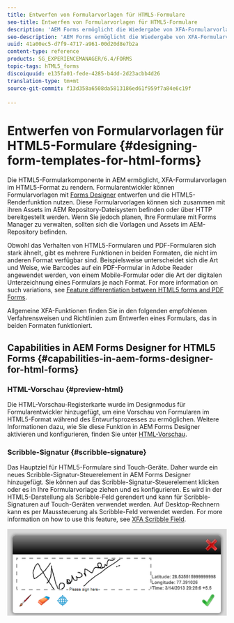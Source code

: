 ```yaml
---
title: Entwerfen von Formularvorlagen für HTML5-Formulare
seo-title: Entwerfen von Formularvorlagen für HTML5-Formulare
description: 'AEM Forms ermöglicht die Wiedergabe von XFA-Formularvorlagen im HTML5-Format. Formularentwickler können Formularvorlagen mit Designer entwerfen und die HTML5-Renderfunktion nutzen. '
seo-description: 'AEM Forms ermöglicht die Wiedergabe von XFA-Formularvorlagen im HTML5-Format. Formularentwickler können Formularvorlagen mit Designer entwerfen und die HTML5-Renderfunktion nutzen. '
uuid: 41a00ec5-d7f9-4717-a961-00d20d8e7b2a
content-type: reference
products: SG_EXPERIENCEMANAGER/6.4/FORMS
topic-tags: hTML5_forms
discoiquuid: e135fa01-fede-4285-b4dd-2d23acbb4d26
translation-type: tm+mt
source-git-commit: f13d358a6508da5813186ed61f959f7a84e6c19f

---
```



# Entwerfen von Formularvorlagen für HTML5-Formulare {#designing-form-templates-for-html-forms}

Die HTML5-Formularkomponente in AEM ermöglicht, XFA-Formularvorlagen im HTML5-Format zu rendern. Formularentwickler können Formularvorlagen mit [Forms Designer](https://www.adobe.com/go/learn_aemforms_designer_63) entwerfen und die HTML5-Renderfunktion nutzen. Diese Formularvorlagen können sich zusammen mit ihren Assets im AEM Repository-Dateisystem befinden oder über HTTP bereitgestellt werden. Wenn Sie jedoch planen, Ihre Formulare mit Forms Manager zu verwalten, sollten sich die Vorlagen und Assets im AEM-Repository befinden.

Obwohl das Verhalten von HTML5-Formularen und PDF-Formularen sich stark ähnelt, gibt es mehrere Funktionen in beiden Formaten, die nicht im anderen Format verfügbar sind. Beispielsweise unterscheidet sich die Art und Weise, wie Barcodes auf ein PDF-Formular in Adobe Reader angewendet werden, von einem Mobile-Formular oder die Art der digitalen Unterzeichnung eines Formulars je nach Format. For more information on such variations, see [Feature differentiation between HTML5 forms and PDF Forms](/help/forms/using/feature-differentiation-html5-forms-pdf-forms.md).

Allgemeine XFA-Funktionen finden Sie in den folgenden empfohlenen Verfahrensweisen und Richtlinien zum Entwerfen eines Formulars, das in beiden Formaten funktioniert.

## Capabilities in AEM Forms Designer for HTML5 Forms {#capabilities-in-aem-forms-designer-for-html-forms}

### HTML-Vorschau {#preview-html}

Die HTML-Vorschau-Registerkarte wurde im Designmodus für Formularentwickler hinzugefügt, um eine Vorschau von Formularen im HTML5-Format während des Entwurfsprozesses zu ermöglichen. Weitere Informationen dazu, wie Sie diese Funktion in AEM Forms Designer aktivieren und konfigurieren, finden Sie unter [HTML-Vorschau](/help/forms/using/preview-xdp-forms-html.md).

### Scribble-Signatur {#scribble-signature}

Das Hauptziel für HTML5-Formulare sind Touch-Geräte. Daher wurde ein neues Scribble-Signatur-Steuerelement in AEM Forms Designer hinzugefügt. Sie können auf das Scribble-Signatur-Steuerelement klicken oder es in Ihre Formularvorlage ziehen und es konfigurieren. Es wird in der HTML5-Darstellung als Scribble-Feld gerendert und kann für Scribble-Signaturen auf Touch-Geräten verwendet werden. Auf Desktop-Rechnern kann es per Maussteuerung als Scribble-Feld verwendet werden. For more information on how to use this feature, see [XFA Scribble Field](/help/forms/using/scribble-signature.md).

![4](assets/4.png)
